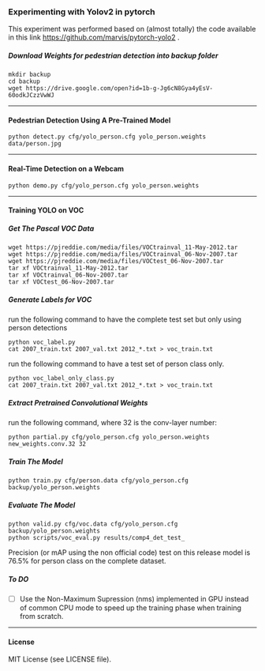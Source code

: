 ### Experimenting with Yolov2 in pytorch
This experiment was performed based on (almost totally) the code available in this link https://github.com/marvis/pytorch-yolo2 .

##### Download Weights for pedestrian detection into backup folder
```
mkdir backup
cd backup
wget https://drive.google.com/open?id=1b-g-Jg6cN8Gya4yEsV-60odkJCzzVwWJ
```
---
#### Pedestrian Detection Using A Pre-Trained Model
```
python detect.py cfg/yolo_person.cfg yolo_person.weights data/person.jpg
```
---
#### Real-Time Detection on a Webcam
```
python demo.py cfg/yolo_person.cfg yolo_person.weights
```
---
#### Training YOLO on VOC
##### Get The Pascal VOC Data
```
wget https://pjreddie.com/media/files/VOCtrainval_11-May-2012.tar
wget https://pjreddie.com/media/files/VOCtrainval_06-Nov-2007.tar
wget https://pjreddie.com/media/files/VOCtest_06-Nov-2007.tar
tar xf VOCtrainval_11-May-2012.tar
tar xf VOCtrainval_06-Nov-2007.tar
tar xf VOCtest_06-Nov-2007.tar
```
##### Generate Labels for VOC
run the following command to have the complete test set but only using person detections
```
python voc_label.py
cat 2007_train.txt 2007_val.txt 2012_*.txt > voc_train.txt
```
run the following command to have a test set of person class only.
```
python voc_label_only_class.py
cat 2007_train.txt 2007_val.txt 2012_*.txt > voc_train.txt
```
##### Extract Pretrained Convolutional Weights
run the following command, where 32 is the conv-layer number:
```
python partial.py cfg/yolo_person.cfg yolo_person.weights new_weights.conv.32 32
```
##### Train The Model
```
python train.py cfg/person.data cfg/yolo_person.cfg backup/yolo_person.weights
```
##### Evaluate The Model
```
python valid.py cfg/voc.data cfg/yolo_person.cfg backup/yolo_person.weights
python scripts/voc_eval.py results/comp4_det_test_
```

Precision (or mAP using the non official code) test on this release model is 76.5% for person class on the complete dataset.


##### To DO
- [ ] Use the Non-Maximum Supression (nms) implemented in GPU instead of common CPU mode to speed up the training phase when training from scratch.


---
#### License
MIT License (see LICENSE file).
